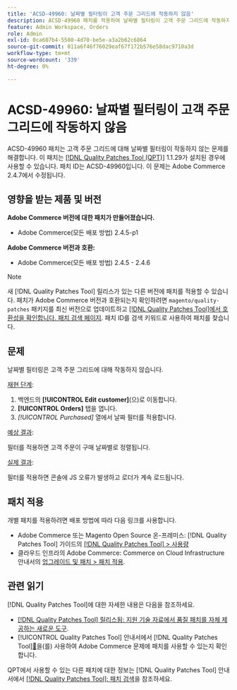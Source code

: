 ```yaml
---
title: 'ACSD-49960: 날짜별 필터링이 고객 주문 그리드에 작동하지 않음'
description: ACSD-49960 패치를 적용하여 날짜별 필터링이 고객 주문 그리드에 작동하지 않는 Adobe Commerce 문제를 해결합니다.
feature: Admin Workspace, Orders
role: Admin
exl-id: 0ca607b4-5500-4d70-be5e-a3a2b62c6864
source-git-commit: 011a6f46f76029eaf67f172b576e58dac9710a3d
workflow-type: tm+mt
source-wordcount: '339'
ht-degree: 0%

---
```


# ACSD-49960: 날짜별 필터링이 고객 주문 그리드에 작동하지 않음

ACSD-49960 패치는 고객 주문 그리드에 대해 날짜별 필터링이 작동하지 않는 문제를 해결합니다. 이 패치는 [[!DNL Quality Patches Tool (QPT)]](https://experienceleague.adobe.com/en/docs/commerce-operations/tools/quality-patches-tool/quality-patches-tool-to-self-serve-quality-patches) 1.1.29가 설치된 경우에 사용할 수 있습니다. 패치 ID는 ACSD-49960입니다. 이 문제는 Adobe Commerce 2.4.7에서 수정됩니다.

## 영향을 받는 제품 및 버전

**Adobe Commerce 버전에 대한 패치가 만들어졌습니다.**

* Adobe Commerce(모든 배포 방법) 2.4.5-p1

**Adobe Commerce 버전과 호환:**

* Adobe Commerce(모든 배포 방법) 2.4.5 - 2.4.6

>[!NOTE]
>
>새 [!DNL Quality Patches Tool] 릴리스가 있는 다른 버전에 패치를 적용할 수 있습니다. 패치가 Adobe Commerce 버전과 호환되는지 확인하려면 `magento/quality-patches` 패키지를 최신 버전으로 업데이트하고 [[!DNL Quality Patches Tool]에서 호환성을 확인합니다. 패치 검색 페이지](https://experienceleague.adobe.com/tools/commerce-quality-patches/index.html). 패치 ID를 검색 키워드로 사용하여 패치를 찾습니다.

## 문제

날짜별 필터링은 고객 주문 그리드에 대해 작동하지 않습니다.

<u>재현 단계</u>:

1. 백엔드의 **[!UICONTROL Edit customer]**(으)로 이동합니다.
1. **[!UICONTROL Orders]** 탭을 엽니다.
1. *[!UICONTROL Purchased]* 열에서 날짜 필터를 적용합니다.

<u>예상 결과</u>:

필터를 적용하면 고객 주문이 구매 날짜별로 정렬됩니다.

<u>실제 결과</u>:

필터를 적용하면 콘솔에 JS 오류가 발생하고 로더가 계속 로드됩니다.

## 패치 적용

개별 패치를 적용하려면 배포 방법에 따라 다음 링크를 사용합니다.

* Adobe Commerce 또는 Magento Open Source 온-프레미스: [!DNL Quality Patches Tool] 가이드의 [[!DNL Quality Patches Tool] > 사용량](/help/tools/quality-patches-tool/usage.md)
* 클라우드 인프라의 Adobe Commerce: Commerce on Cloud Infrastructure 안내서의 [업그레이드 및 패치 > 패치 적용](https://experienceleague.adobe.com/docs/commerce-cloud-service/user-guide/develop/upgrade/apply-patches.html).

## 관련 읽기

[!DNL Quality Patches Tool]에 대한 자세한 내용은 다음을 참조하세요.

* [[!DNL Quality Patches Tool] 릴리스됨: 지원 기술 자료에서 품질 패치를 자체 제공하는 새로운 도구](https://experienceleague.adobe.com/en/docs/commerce-operations/tools/quality-patches-tool/quality-patches-tool-to-self-serve-quality-patches).
* [!UICONTROL Quality Patches Tool] 안내서에서  [!DNL Quality Patches Tool][&#128279;](/help/tools/quality-patches-tool/patches-available-in-qpt/check-patch-for-magento-issue-with-magento-quality-patches.md)을(를) 사용하여 Adobe Commerce 문제에 패치를 사용할 수 있는지 확인합니다.


QPT에서 사용할 수 있는 다른 패치에 대한 정보는 [!DNL Quality Patches Tool] 안내서에서 [[!DNL Quality Patches Tool]: 패치 검색](https://experienceleague.adobe.com/tools/commerce-quality-patches/index.html)을 참조하세요.
